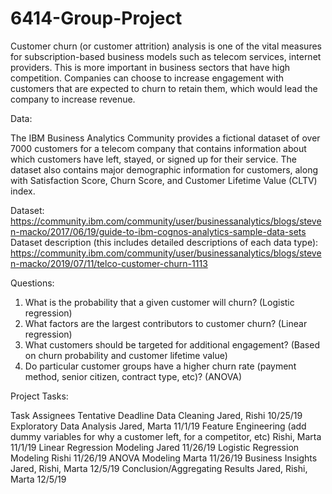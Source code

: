 # 6414-Group-Project

Customer churn (or customer attrition) analysis is one of the vital measures for subscription-based business models such as telecom services, internet providers. This is more important in business sectors that have high competition. Companies can choose to increase engagement with customers that are expected to churn to retain them, which would lead the company to increase revenue.

Data: 

The IBM Business Analytics Community provides a fictional dataset of over 7000 customers for a telecom company that contains information about which customers have left, stayed, or signed up for their service. The dataset also contains major demographic information for customers, along with Satisfaction Score, Churn Score, and Customer Lifetime Value (CLTV) index.

Dataset: 
https://community.ibm.com/community/user/businessanalytics/blogs/steven-macko/2017/06/19/guide-to-ibm-cognos-analytics-sample-data-sets
Dataset description (this includes detailed descriptions of each data type): https://community.ibm.com/community/user/businessanalytics/blogs/steven-macko/2019/07/11/telco-customer-churn-1113

Questions:
1.	What is the probability that a given customer will churn? (Logistic regression)
2.	What factors are the largest contributors to customer churn? (Linear regression)
3.	What customers should be targeted for additional engagement? (Based on churn probability and customer lifetime value)
4.	Do particular customer groups have a higher churn rate (payment method, senior citizen, contract type, etc)? (ANOVA)



Project Tasks:

Task	Assignees	Tentative Deadline
Data Cleaning	Jared, Rishi	10/25/19
Exploratory Data Analysis	Jared, Marta	11/1/19
Feature Engineering (add dummy variables for why a customer left, for a competitor, etc)	Rishi, Marta	11/1/19
Linear Regression Modeling	Jared	11/26/19
Logistic Regression Modeling	Rishi	11/26/19
ANOVA Modeling	Marta	11/26/19
Business Insights	Jared, Rishi, Marta	12/5/19
Conclusion/Aggregating Results	Jared, Rishi, Marta	12/5/19
